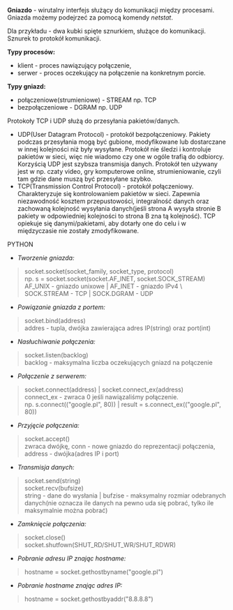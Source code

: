 **Gniazdo** - wirutalny interfejs służący do komunikacji między procesami. Gniazda możemy podejrzeć za pomocą komendy *netstat*. 

Dla przykładu - dwa kubki spięte sznurkiem, służące do komunikacji. Sznurek to protokół komunikacji.

**Typy procesów:**
* klient - proces nawiązujący połączenie,
* serwer - proces oczekujący na połączenie na konkretnym porcie.

**Typy gniazd:**
* połączeniowe(strumieniowe) - STREAM np. TCP
* bezpołączeniowe - DGRAM np. UDP

Protokoły TCP i UDP służą do przesyłania pakietów/danych. 
* UDP(User Datagram Protocol) - protokół bezpołączeniowy. Pakiety podczas przesyłania mogą być gubione, modyfikowane lub dostarczane w innej kolejności niż były wysyłane. Protokół nie śledzi i kontroluje pakietów w sieci, więc nie wiadomo czy one w ogóle trafią do odbiorcy. Korzyścią UDP jest szybsza transmisja danych. Protokół ten używany jest w np. czaty video, gry komputerowe online, strumieniowanie, czyli tam gdzie dane muszą być przesyłane szybko.
* TCP(Transmission Control Protocol) - protokół połączeniowy. Charakteryzuje się kontrolowaniem pakietów w sieci. Zapewnia niezawodność kosztem przepustowości, integralność danych oraz zachowaną kolejność wysyłania danych(jeśli strona A wysyła stronie B pakiety w odpowiedniej kolejności to strona B zna tą kolejność). TCP opiekuje się danymi/pakietami, aby dotarły one do celu i w międzyczasie nie zostały zmodyfikowane.

PYTHON

* *Tworzenie gniazda:*

> socket.socket(socket_family, socket_type, protocol)  
 np. s = socket.socket(socket.AF_INET, socket.SOCK_STREAM)  
 AF_UNIX - gniazdo unixowe | AF_INET - gniazdo IPv4 \ SOCK.STREAM - TCP | SOCK.DGRAM - UDP
 
 * *Powiązanie gniazda z portem:*
 
 > socket.bind(address)  
 addres - tupla, dwójka zawierająca adres IP(string) oraz port(int)
 
 * *Nasłuchiwanie połączenia:*
 
 > socket.listen(backlog)  
 backlog - maksymalna liczba oczekujących gniazd na połączenie
 
 * *Połączenie z serwerem:*
 
 > socket.connect(address) | socket.connect_ex(address)  
 connect_ex - zwraca 0 jeśli nawiązaliśmy połączenie.  
 np. s.connect(("google.pl", 80)) | result = s.connect_ex(("google.pl", 80))
 
 * *Przyjęcie połączenia:*
 
 > socket.accept()  
 zwraca dwójkę, conn - nowe gniazdo do reprezentacji połączenia, address - dwójka(adres IP i port)
 
 * *Transmisja danych:*
 
 > socket.send(string)  
   socket.recv(bufsize)  
   string - dane do wysłania | bufzise - maksymalny rozmiar odebranych danych(nie oznacza ile danych na pewno uda się pobrać, tylko ile maksymalnie można pobrać)
   
  * *Zamknięcie połączenia:*
  
  > socket.close()  
    socket.shutfown(SHUT_RD/SHUT_WR/SHUT_RDWR)  
    
  * *Pobranie adresu IP znając hostname:*
  
  > hostname = socket.gethostbyname("google.pl")
  
  * *Pobranie hostname znając adres IP:*
  
  > hostname = socket.gethostbyaddr("8.8.8.8")
 
 ```sh
 ```

